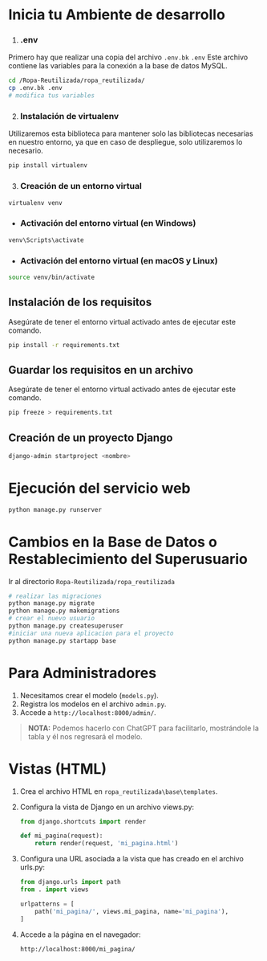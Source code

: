 # Inicia tu Ambiente de desarrollo

1. ### .env
Primero hay que realizar una copia del archivo `.env.bk` `.env`
Este archivo contiene las variables para la conexión a la base de datos MySQL. 
```sh
cd /Ropa-Reutilizada/ropa_reutilizada/
cp .env.bk .env
# modifica tus variables
```

2. ### Instalación de virtualenv
Utilizaremos esta biblioteca para mantener solo las bibliotecas necesarias en nuestro entorno, ya que en caso de despliegue, solo utilizaremos lo necesario.

```sh
pip install virtualenv
```

3. ### Creación de un entorno virtual
```sh
virtualenv venv
```

   - ### Activación del entorno virtual (en Windows)
   ```sh
   venv\Scripts\activate
   ```

   - ### Activación del entorno virtual (en macOS y Linux)
   ```sh
   source venv/bin/activate
   ```

## Instalación de los requisitos
Asegúrate de tener el entorno virtual activado antes de ejecutar este comando.

```sh
pip install -r requirements.txt
```

## Guardar los requisitos en un archivo
Asegúrate de tener el entorno virtual activado antes de ejecutar este comando.

```sh
pip freeze > requirements.txt
```

## Creación de un proyecto Django
```sh
django-admin startproject <nombre>
```

# Ejecución del servicio web
```sh
python manage.py runserver
```

# Cambios en la Base de Datos o Restablecimiento del Superusuario
Ir al directorio `Ropa-Reutilizada/ropa_reutilizada`
```sh
# realizar las migraciones
python manage.py migrate
python manage.py makemigrations
# crear el nuevo usuario
python manage.py createsuperuser
#iniciar una nueva aplicacion para el proyecto
python manage.py startapp base
```

# Para Administradores
1. Necesitamos crear el modelo (`models.py`).
2. Registra los modelos en el archivo `admin.py`.
3. Accede a `http://localhost:8000/admin/`.

> **NOTA:** Podemos hacerlo con ChatGPT para facilitarlo, mostrándole la tabla y él nos regresará el modelo.

# Vistas (HTML)
1. Crea el archivo HTML en `ropa_reutilizada\base\templates`.

2. Configura la vista de Django en un archivo views.py:

   ```python
   from django.shortcuts import render

   def mi_pagina(request):
       return render(request, 'mi_pagina.html')
   ```

3. Configura una URL asociada a la vista que has creado en el archivo urls.py:

   ```python
   from django.urls import path
   from . import views

   urlpatterns = [
       path('mi_pagina/', views.mi_pagina, name='mi_pagina'),
   ]
   ```

4. Accede a la página en el navegador:

   `http://localhost:8000/mi_pagina/`
